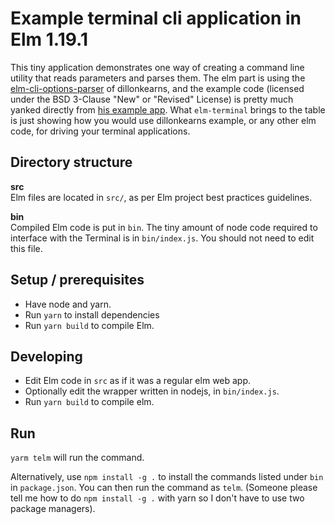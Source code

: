 # Example terminal cli application in Elm 1.19.1

This tiny application demonstrates one way of creating a command line utility
that reads parameters and parses them. The elm part is using the
[elm-cli-options-parser](https://package.elm-lang.org/packages/dillonkearns/elm-cli-options-parser/latest/)
of dillonkearns, and the example code (licensed under the BSD 3-Clause "New" or
"Revised" License) is pretty much yanked directly from [his example
app](https://ellie-app.com/8b8QWfcxx4Ca1). What `elm-terminal` brings to the
table is just showing how you would use dillonkearns example, or any other elm
code, for driving your terminal applications.

## Directory structure

**src**  
Elm files are located in `src/`, as per Elm project best practices guidelines.

**bin**  
Compiled Elm code is put in `bin`. The tiny amount of node code required to
interface with the Terminal is in `bin/index.js`. You should not need to edit
this file.

## Setup / prerequisites

- Have node and yarn.
- Run `yarn` to install dependencies
- Run `yarn build` to compile Elm.

## Developing

- Edit Elm code in `src` as if it was a regular elm web app.
- Optionally edit the wrapper written in nodejs, in `bin/index.js`.
- Run `yarn build` to compile elm.

## Run

`yarm telm` will run the command.

Alternatively, use `npm install -g .` to install the commands listed under
`bin` in `package.json`. You can then run the command as `telm`. (Someone
please tell me how to do `npm install -g .` with yarn so I don't have to use
two package managers).
